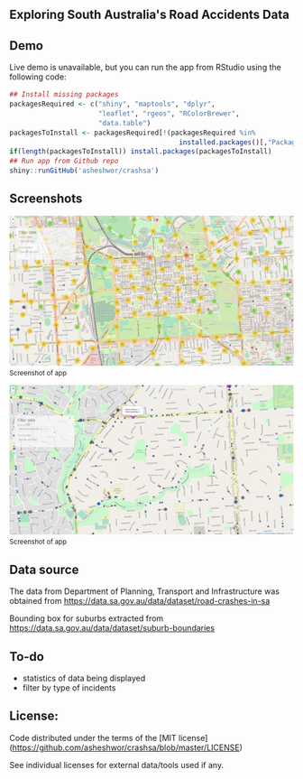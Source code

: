 ## Exploring South Australia's Road Accidents Data

## Demo

Live demo is unavailable, but you can run the app from RStudio using the following code:

```R
## Install missing packages
packagesRequired <- c("shiny", "maptools", "dplyr",
                      "leaflet", "rgeos", "RColorBrewer",
                      "data.table")
packagesToInstall <- packagesRequired[!(packagesRequired %in%
                                          installed.packages()[,"Package"])]
if(length(packagesToInstall)) install.packages(packagesToInstall)
## Run app from Github repo
shiny::runGitHub('asheshwor/crashsa')
```

## Screenshots

![app screenshot 1](img/img1.png)
<small>Screenshot of app</small>

![app screenshot 2](img/img2.png)
<small>Screenshot of app</small>

## Data source

The data from Department of Planning, Transport and Infrastructure was obtained from https://data.sa.gov.au/data/dataset/road-crashes-in-sa

Bounding box for suburbs extracted from https://data.sa.gov.au/data/dataset/suburb-boundaries

## To-do

* statistics of data being displayed
* filter by type of incidents

## License:

Code distributed under the terms of the [MIT license] (https://github.com/asheshwor/crashsa/blob/master/LICENSE)

See individual licenses for external data/tools used if any.
